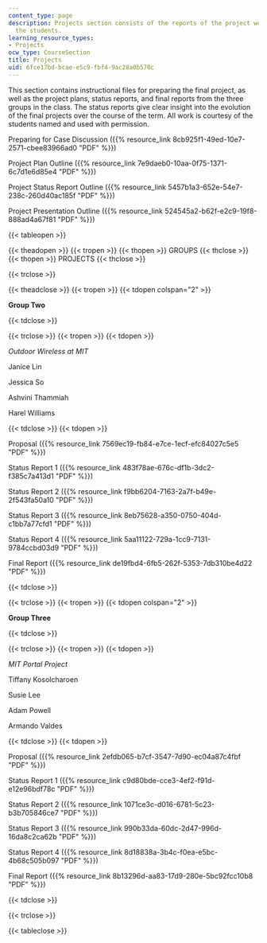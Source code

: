 ```yaml
---
content_type: page
description: Projects section consists of the reports of the project work done by
  the students.
learning_resource_types:
- Projects
ocw_type: CourseSection
title: Projects
uid: 6fce17bd-bcae-e5c9-fbf4-9ac28a0b570c
---
```


This section contains instructional files for preparing the final project, as well as the project plans, status reports, and final reports from the three groups in the class. The status reports give clear insight into the evolution of the final projects over the course of the term. All work is courtesy of the students named and used with permission.

Preparing for Case Discussion ({{% resource_link 8cb925f1-49ed-10e7-2571-cbee83966ad0 "PDF" %}})

Project Plan Outline ({{% resource_link 7e9daeb0-10aa-0f75-1371-6c7d1e6d85e4 "PDF" %}})

Project Status Report Outline ({{% resource_link 5457b1a3-652e-54e7-238c-260d40ac185f "PDF" %}})

Project Presentation Outline ({{% resource_link 524545a2-b62f-e2c9-19f8-888ad4a67f81 "PDF" %}})

{{< tableopen >}}


{{< theadopen >}}
{{< tropen >}}
{{< thopen >}}
GROUPS
{{< thclose >}}
{{< thopen >}}
PROJECTS
{{< thclose >}}

{{< trclose >}}

{{< theadclose >}}
{{< tropen >}}
{{< tdopen colspan="2" >}}


**Group Two**


{{< tdclose >}}

{{< trclose >}}
{{< tropen >}}
{{< tdopen >}}


_Outdoor Wireless at MIT_

Janice Lin

Jessica So

Ashvini Thammiah

Harel Williams


{{< tdclose >}}
{{< tdopen >}}


Proposal ({{% resource_link 7569ec19-fb84-e7ce-1ecf-efc84027c5e5 "PDF" %}})

Status Report 1 ({{% resource_link 483f78ae-676c-df1b-3dc2-f385c7a413d1 "PDF" %}})

Status Report 2 ({{% resource_link f9bb6204-7163-2a7f-b49e-2f543fa50a10 "PDF" %}})

Status Report 3 ({{% resource_link 8eb75628-a350-0750-404d-c1bb7a77cfd1 "PDF" %}})

Status Report 4 ({{% resource_link 5aa11122-729a-1cc9-7131-9784ccbd03d9 "PDF" %}})

Final Report ({{% resource_link de19fbd4-6fb5-262f-5353-7db310be4d22 "PDF" %}})


{{< tdclose >}}

{{< trclose >}}
{{< tropen >}}
{{< tdopen colspan="2" >}}


**Group Three**


{{< tdclose >}}

{{< trclose >}}
{{< tropen >}}
{{< tdopen >}}


_MIT Portal Project_

Tiffany Kosolcharoen

Susie Lee

Adam Powell

Armando Valdes


{{< tdclose >}}
{{< tdopen >}}


Proposal ({{% resource_link 2efdb065-b7cf-3547-7d90-ec04a87c4fbf "PDF" %}})

Status Report 1 ({{% resource_link c9d80bde-cce3-4ef2-f91d-e12e96bdf78c "PDF" %}})

Status Report 2 ({{% resource_link 1071ce3c-d016-6781-5c23-b3b705846ce7 "PDF" %}})

Status Report 3 ({{% resource_link 990b33da-60dc-2d47-996d-16da8c2ca62b "PDF" %}})

Status Report 4 ({{% resource_link 8d18838a-3b4c-f0ea-e5bc-4b68c505b097 "PDF" %}})

Final Report ({{% resource_link 8b13296d-aa83-17d9-280e-5bc92fcc10b8 "PDF" %}})


{{< tdclose >}}

{{< trclose >}}

{{< tableclose >}}